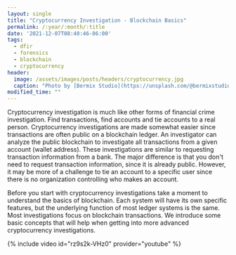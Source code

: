 ```yaml
---
layout: single
title: "Cryptocurrency Investigation - Blockchain Basics"
permalink: /:year/:month/:title
date: '2021-12-07T08:40:46-06:00'
tags:
  - dfir
  - forensics
  - blockchain
  - cryptocurrency
header:
  image: /assets/images/posts/headers/cryptocurrency.jpg
  caption: "Photo by [Bermix Studio](https://unsplash.com/@bermixstudio?utm_source=unsplash&utm_medium=referral&utm_content=creditCopyText) on [Unsplash](https://unsplash.com/s/photos/fast?utm_source=unsplash&utm_medium=referral&utm_content=creditCopyText)"
modified_time: ""
---
```

 
 Cryptocurrency investigation is much like other forms of financial crime investigation. Find transactions, find accounts and tie accounts to a real person. Cryptocurrency investigations are made somewhat easier since transactions are often public on a blockchain ledger. An investigator can analyze the public blockchain to investigate all transactions from a given account (wallet address). These investigations are similar to requesting transaction information from a bank. The major difference is that you don't need to request transaction information, since it is already public. However, it may be more of a challenge to tie an account to a specific user since there is no organization controlling who makes an account.

Before you start with cryptocurrency investigations take a moment to understand the basics of blockchain. Each system will have its own specific features, but the underlying function of most ledger systems is the same. Most investigations focus on blockchain transactions. We introduce some basic concepts that will help when getting into more advanced cryptocurrency investigations.

{% include video id="rz9s2k-VHz0" provider="youtube" %}